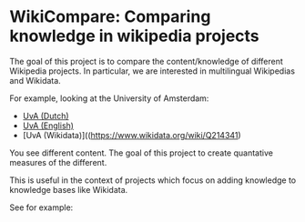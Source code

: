 # WikiCompare: Comparing knowledge in wikipedia projects

The goal of this project is to compare the content/knowledge of different Wikipedia projects.
In particular, we are interested in multilingual Wikipedias and Wikidata. 

For example, looking at the University of Amsterdam:
* [UvA (Dutch)](https://nl.wikipedia.org/wiki/Universiteit_van_Amsterdam)
* [UvA (English)](https://en.wikipedia.org/wiki/University_of_Amsterdam)
* [UvA (Wikidata)]((https://www.wikidata.org/wiki/Q214341)

You see different content. The goal of this project to create quantative measures of the different. 

This is useful in the context of projects which focus on adding knowledge to knowledge bases like Wikidata.

See for example:

